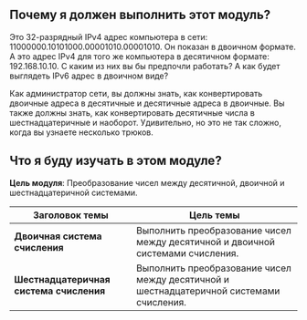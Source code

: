 <!-- verified: agorbachev 03.05.2022 -->

<!-- 5.0.1 -->
##  Почему я должен выполнить этот модуль?

Это 32-разрядный IPv4 адрес компьютера в сети: 11000000.10101000.00001010.00001010. Он показан в двоичном формате. А это адрес IPv4 для того же компьютера в десятичном формате: 192.168.10.10. С каким из них вы бы предпочли работать? А как будет выглядеть IPv6 адрес в двоичном виде?

Как администратор сети, вы должны знать, как конвертировать двоичные адреса в десятичные и десятичные адреса в двоичные. Вы также должны знать, как конвертировать десятичные числа в шестнадцатеричные и наоборот. Удивительно, но это не так сложно, когда вы узнаете несколько трюков. 

<!-- 5.0.2 -->
##  Что я буду изучать в этом модуле?

**Цель модуля**: Преобразование чисел между десятичной, двоичной и шестнадцатеричной системами.

| **Заголовок темы** | **Цель темы** |
| --- | --- |
| **Двоичная система счисления** | Выполнить преобразование чисел между десятичной и двоичной системами счисления. |
| **Шестнадцатеричная система счисления** | Выполнить преобразование чисел между десятичной и шестнадцатеричной системами счисления. |



